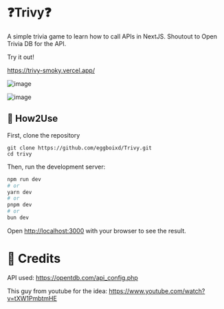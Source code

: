 

# ❓Trivy❓

A simple trivia game to learn how to call APIs in NextJS. Shoutout to Open Trivia DB for the API.


Try it out!

https://trivy-smoky.vercel.app/

![image](https://github.com/user-attachments/assets/46ed2488-a1a7-493d-8d95-eb5a1b869365)


![image](https://github.com/user-attachments/assets/0c36e01e-e2a9-4942-98b2-d6528be4aa85)



## 📝 How2Use

First, clone the repository
```
git clone https://github.com/eggboixd/Trivy.git
cd trivy
```

Then, run the development server:

```bash
npm run dev
# or
yarn dev
# or
pnpm dev
# or
bun dev
```

Open [http://localhost:3000](http://localhost:3000) with your browser to see the result.


# 🙌 Credits
API used: https://opentdb.com/api_config.php

This guy from youtube for the idea: https://www.youtube.com/watch?v=tXW1PmbtmHE

